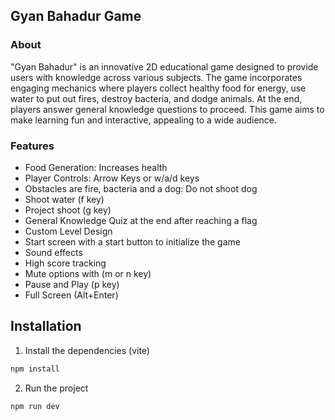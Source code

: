 ## Gyan Bahadur Game

### About

"Gyan Bahadur" is an innovative 2D educational game designed to provide users with knowledge across various subjects. The game incorporates engaging mechanics where players collect healthy food for energy, use water to put out fires, destroy bacteria, and dodge animals. At the end, players answer general knowledge questions to proceed. This game aims to make learning fun and interactive, appealing to a wide audience.

### Features

- Food Generation: Increases health
- Player Controls: Arrow Keys or w/a/d keys
- Obstacles are fire, bacteria and a dog: Do not shoot dog
- Shoot water (f key)
- Project shoot (g key)
- General Knowledge Quiz at the end after reaching a flag
- Custom Level Design
- Start screen with a start button to initialize the game
- Sound effects
- High score tracking
- Mute options with (m or n key)
- Pause and Play (p key)
- Full Screen (Alt+Enter)

## Installation

1. Install the dependencies (vite)

```bash
npm install
```

2. Run the project

```bash
npm run dev
```
